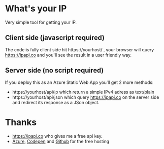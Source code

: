 # What's your IP
Very simple tool for getting your IP.  

## Client side (javascript required)
The code is fully client side hit https://yourhost/ , your browser will query https://ipapi.co and you'll see the result in a user friendly way.  

## Server side (no script required)
If you deploy this as an Azure Static Web App you'll get 2 more methods:  
- https://yourhost/api/ip which return a simple IPv4 adress as text/plain  
- https://yourhost/api/json which query https://ipapi.co on the server side and redirect its response as a JSon object.  

# Thanks
- https://ipapi.co who gives me a free api key.
- [Azure](https://azure.com), [Codepen](https://codepen.io/eltorio/pen/XWyJJLM) and [Github](https://github.com) for the free hosting